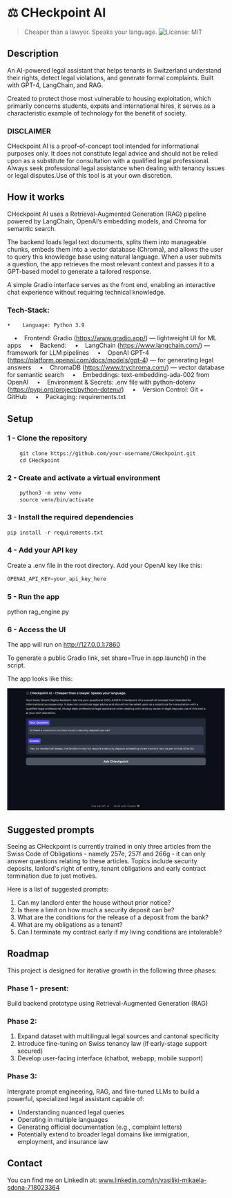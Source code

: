 # ⚖️ CHeckpoint AI
> Cheaper than a lawyer. Speaks your language.
![License: MIT](https://img.shields.io/badge/License-MIT-yellow.svg)

## Description 

An AI-powered legal assistant that helps tenants in Switzerland understand their rights, detect legal violations, and generate formal complaints. Built with GPT-4, LangChain, and RAG.

Created to protect those most vulnerable to housing exploitation, which primarily concerns students, expats and international hires, it serves as a characteristic example of technology for the benefit of society.

### DISCLAIMER

CHeckpoint AI is a proof-of-concept tool intended for informational purposes only. It does not constitute legal advice and should not be relied upon as a substitute for consultation with a qualified legal professional. Always seek professional legal assistance when dealing with tenancy issues or legal disputes.Use of this tool is at your own discretion.

## How it works

CHeckpoint AI uses a Retrieval-Augmented Generation (RAG) pipeline powered by LangChain, OpenAI’s embedding models, and Chroma for semantic search.

The backend loads legal text documents, splits them into manageable chunks, embeds them into a vector database (Chroma), and allows the user to query this knowledge base using natural language. When a user submits a question, the app retrieves the most relevant context and passes it to a GPT-based model to generate a tailored response.

A simple Gradio interface serves as the front end, enabling an interactive chat experience without requiring technical knowledge.

### Tech-Stack:
    •    Language: Python 3.9
    •    Frontend: Gradio (https://www.gradio.app/) — lightweight UI for ML apps
    •    Backend:
    •    LangChain (https://www.langchain.com/) — framework for LLM pipelines
    •    OpenAI GPT-4 (https://platform.openai.com/docs/models/gpt-4) — for generating legal answers
    •    ChromaDB (https://www.trychroma.com/) — vector database for semantic search
    •    Embeddings: text-embedding-ada-002 from OpenAI
    •    Environment & Secrets: .env file with python-dotenv (https://pypi.org/project/python-dotenv/)
    •    Version Control: Git + GitHub
    •    Packaging: requirements.txt

## Setup

### 1 - Clone the repository

``` 
    git clone https://github.com/your-username/CHeckpoint.git
    cd CHeckpoint 
```

### 2 - Create and activate a virtual environment

``` 
    python3 -m venv venv
    source venv/bin/activate
```

### 3 - Install the required dependencies

``` pip install -r requirements.txt ```

### 4 - Add your API key

Create a .env file in the root directory.
Add your OpenAI key like this:
``` python
OPENAI_API_KEY=your_api_key_here
```
### 5 - Run the app

python rag_engine.py

### 6 - Access the UI

The app will run on http://127.0.0.1:7860

To generate a public Gradio link, set share=True in app.launch() in the script.

The app looks like this:

![The app looks like this](Screenshot.png)



## Suggested prompts

Seeing as CHeckpoint is currently trained in only three articles from the Swiss Code of Obligations - namely 257e, 257f and 266g - it can only answer questions relating to these articles. Topics include security deposits, lanlord's right of entry, tenant obligations and early contract termination due to just motives.

Here is a list of suggested prompts: 

1) Can my landlord enter the house without prior notice?
2) Is there a limit on how much a security deposit can be?
3) What are the conditions for the release of a deposit from the bank?
4) What are my obligations as a tenant?
5) Can I terminate my contract early if my living conditions are intolerable?

## Roadmap
This project is designed for iterative growth in the following three phases:

### Phase 1 - present: 
Build backend prototype using Retrieval-Augmented Generation (RAG)

### Phase 2: 
1. Expand dataset with multilingual legal sources and cantonal specificity
2. Introduce fine-tuning on Swiss tenancy law (if early-stage support secured)
3. Develop user-facing interface (chatbot, webapp, mobile support)

### Phase 3: 
Intergrate prompt engineering, RAG, and fine-tuned LLMs to build a powerful, specialized legal assistant capable of:

  - Understanding nuanced legal queries
  - Operating in multiple languages
  - Generating official documentation (e.g., complaint letters)
  - Potentially extend to broader legal domains like immigration, employment, and insurance law

  ## Contact
   You can find me on LinkedIn at:
   www.linkedin.com/in/vasiliki-mikaela-sdona-718023364
